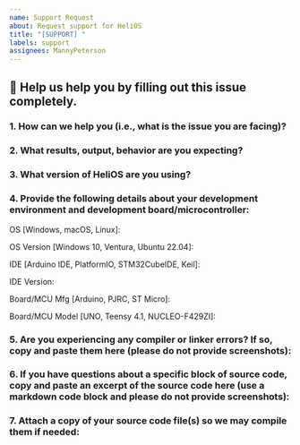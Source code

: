 ```yaml
---
name: Support Request
about: Request support for HeliOS
title: "[SUPPORT] "
labels: support
assignees: MannyPeterson
---
```


## :dart: **Help us help you by filling out this issue completely.**
### **1. How can we help you (i.e., what is the issue you are facing)?**


### **2. What results, output, behavior are you expecting?**


### **3. What version of HeliOS are you using?**


### **4. Provide the following details about your development environment and development board/microcontroller:**

OS [Windows, macOS, Linux]:

OS Version [Windows 10, Ventura, Ubuntu 22.04]:

IDE [Arduino IDE, PlatformIO, STM32CubeIDE, Keil]:

IDE Version:

Board/MCU Mfg [Arduino, PJRC, ST Micro]:

Board/MCU Model [UNO, Teensy 4.1, NUCLEO-F429ZI]:

### **5. Are you experiencing any compiler or linker errors? If so, copy and paste them here (please do not provide screenshots):**


### **6. If you have questions about a specific block of source code, copy and paste an excerpt of the source code here (use a markdown code block and please do not provide screenshots):**


### 7. **Attach a copy of your source code file(s) so we may compile them if needed:**


